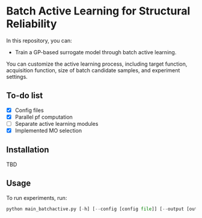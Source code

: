 
# Batch Active Learning for Structural Reliability

In this repository, you can:

- Train a GP-based surrogate model through batch active learning. 

You can customize the active learning process, including target function, acquisition function, size of batch candidate samples, and experiment settings.

## To-do list

- [x] Config files
- [x] Parallel pf computation
- [ ] Separate active learning modules
- [x] Implemented MO selection

## Installation

TBD

## Usage

To run experiments, run:

```python
python main_batchactive.py [-h] [--config [config file]] [--output [output file name]]
```
<!-- ## Arguments
* `-h, --help` 

  Shows a message listing the available arguments.

* ` --ls [LS]` 
  ### Target Limit State [LS]
  Specifies the target function to use in the active learning process. Options include:

  `four_branch` (default)
  
  `himmelblau` 
  
  `pushover_frame` (Opeensees 2D Pushover Analysis of 2-Story Moment Frame)

* `--al_f [AL_F]`
  ### Active Learning Strategy [AL_F]
  Specifies the strategy for batch active learning. Options include:

  `u_function` (default)
  
  `corr_det`
  
  `corr_eigen`

  `corr_entropy`

  `corr_condvar`
  
  `random`

* `--al_b [AL_B]`
  ### Size for a batch of candidate samples [AL_B]
  Defines the number of samples in each batch of candidates `int`. Default is 3.

* `--seed [SEED]`
  ### Random seed [SEED]
  Sets the random seed for reproducibility `int`. If not specified, a random seed will be used.

* `--n_exp [N_EXP]`
  ### Number of Experiments [N_EXP]
  Sets the number of experiments to run under the given settings `int`.  Default is 1. -->
